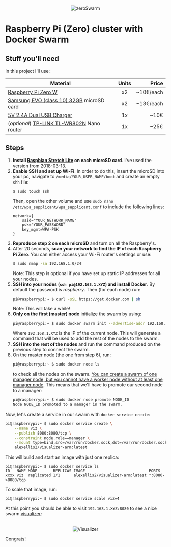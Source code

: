<p align="center">
  <br/>
  <img src=resources/cluster-logo.png alt="zeroSwarm">
  <br/>
</p>

# Raspberry Pi (Zero) cluster with Docker Swarm

## Stuff you'll need
In this project I'll use:

| Material      | Units          | Price |
| ------------- |:-------------:| -----:|
| [Raspberry Pi Zero W](https://www.kubii.es/pi-zero-w/1851-raspberry-pi-zero-w-kubii-3272496006997.html)      | x2 | ~10€/each |
| [Samsung EVO (class 10) 32GB](https://www.amazon.es/Samsung-EVO-Tarjeta-memoria-adaptador/dp/B06XW91D41/) microSD card      | x2 | ~13€/each |
| [5V 2.4A Dual USB Charger](https://www.kubii.es/cargadores-fuentes-raspberry-pi/1753-alimentacion-5v-24a-dual-usb-kubii-3272496006201.html)      | 1x | ~10€ |
| (_optional_) [TP-LINK TL-WR802N](https://www.amazon.es/TP-LINK-TL-WR802N-inal%C3%A1mbrico-portable-garant%C3%ADa/dp/B00TQEX8BO/) Nano router     | 1x | ~25€ |

## Steps
1. **Install [Raspbian Stretch Lite](http://downloads.raspberrypi.org/raspbian_lite/images/) on each microSD card**. I've used the version from 2018-03-13.
2. **Enable SSH and set up Wi-Fi**. In order to do this, insert the microSD into your pc, navigate to `/media/YOUR_USER_NAME/boot` and create an empty `shh` file:
    ```bash
    $ sudo touch ssh
    ```
    Then, open the other volume and use `sudo nano /etc/wpa_supplicant/wpa_supplicant.conf` to include the following lines:
    ```
    network={
        ssid="YOUR_NETWORK_NAME"
        psk="YOUR_PASSWORD"
        key_mgmt=WPA-PSK
    }
    ```
3. **Reproduce step 2 on each microSD** and turn on all the Raspberry's.
4. After 20 seconds, **scan your network to find the IP of each Raspberry Pi Zero**. You can either access your Wi-Fi router's settings or use:
    ```bash
    $ sudo nmap -sn 192.168.1.0/24
    ```
    Note: This step is optional if you have set up static IP addresses for all your nodes.
5. **SSH into your nodes (`ssh pi@192.168.1.XYZ`) and install Docker**. By default the password is _raspberry_. Then (for each node) run:
    ```bash
    pi@raspberrypi:~ $ curl -sSL https://get.docker.com | sh
    ```
    Note: This will take a while!
6. **Only on the first (master) node** initialize the swarm by using:
    ```bash
    pi@raspberrypi:~ $ sudo docker swarm init --advertise-addr 192.168.1.XYZ
    ```
    Where `192.168.1.XYZ` is the IP of the current node. This will generate a command that will be used to add the rest of the nodes to the swarm.
7. **SSH into the rest of the nodes** and run the command produced on the previous step to connect the swarm.
8. On the master node (the one from step 6), run:
    ```bash
    pi@raspberrypi:~ $ sudo docker node ls
    ```
    to check all the nodes on the swarm. [You can create a swarm of one manager node, but you cannot have a worker node without at least one manager node](https://docs.docker.com/engine/swarm/how-swarm-mode-works/nodes/). This means that we'll have to promote our second node to a manager:
    ```bash
    pi@raspberrypi:~ $ sudo docker node promote NODE_ID
    Node NODE_ID promoted to a manager in the swarm.
    ```

Now, let's create a service in our swarm with `docker service create`:
```bash
pi@raspberrypi:~ $ sudo docker service create \
    --name viz \
    --publish 8080:8080/tcp \
    --constraint node.role==manager \
    --mount type=bind,src=/var/run/docker.sock,dst=/var/run/docker.sock \
    alexellis2/visualizer-arm:latest
```

This will build and start an image with just one replica:
```
pi@raspberrypi:~ $ sudo docker service ls
ID   NAME MODE       REPLICAS IMAGE                            PORTS
xxxx viz  replicated 1/1      alexellis2/visualizer-arm:latest *:8080->8080/tcp
```

To scale that image, run:
```
pi@raspberrypi:~ $ sudo docker service scale viz=4
```

At this point you should be able to visit `192.168.1.XYZ:8080` to see a nice swarm [visualizer](https://github.com/ManoMarks/docker-swarm-visualizer):

<p align="center">
  <br/>
  <img src=resources/vis.png alt="Visualizer">
  <br/>
</p>

Congrats!
